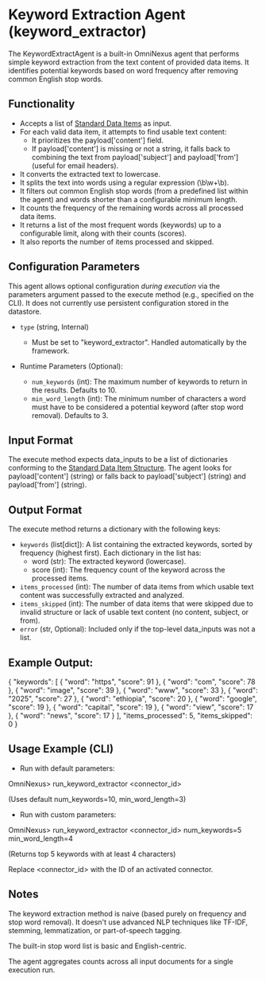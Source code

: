 # Keyword Extraction Agent (keyword_extractor)

The KeywordExtractAgent is a built-in OmniNexus agent that performs simple keyword extraction from the text content of provided data items. It identifies potential keywords based on word frequency after removing common English stop words.

## Functionality

*   Accepts a list of [Standard Data Items](../../protocol/data_item_structure.md) as input.
*   For each valid data item, it attempts to find usable text content:
    *   It prioritizes the payload['content'] field.
    *   If payload['content'] is missing or not a string, it falls back to combining the text from payload['subject'] and payload['from'] (useful for email headers).
*   It converts the extracted text to lowercase.
*   It splits the text into words using a regular expression (\b\w+\b).
*   It filters out common English stop words (from a predefined list within the agent) and words shorter than a configurable minimum length.
*   It counts the frequency of the remaining words across all processed data items.
*   It returns a list of the most frequent words (keywords) up to a configurable limit, along with their counts (scores).
*   It also reports the number of items processed and skipped.

## Configuration Parameters

This agent allows optional configuration *during execution* via the parameters argument passed to the execute method (e.g., specified on the CLI). It does not currently use persistent configuration stored in the datastore.

*   `type` (string, Internal)
    *   Must be set to "keyword_extractor". Handled automatically by the framework.

*   Runtime Parameters (Optional):
    *   `num_keywords` (int): The maximum number of keywords to return in the results. Defaults to 10.
    *   `min_word_length` (int): The minimum number of characters a word must have to be considered a potential keyword (after stop word removal). Defaults to 3.

## Input Format

The execute method expects data_inputs to be a list of dictionaries conforming to the [Standard Data Item Structure](../../protocol/data_item_structure.md). The agent looks for payload['content'] (string) or falls back to payload['subject'] (string) and payload['from'] (string).

## Output Format

The execute method returns a dictionary with the following keys:

*   `keywords` (list[dict]): A list containing the extracted keywords, sorted by frequency (highest first). Each dictionary in the list has:
    *   word (str): The extracted keyword (lowercase).
    *   score (int): The frequency count of the keyword across the processed items.
*   `items_processed` (int): The number of data items from which usable text content was successfully extracted and analyzed.
*   `items_skipped` (int): The number of data items that were skipped due to invalid structure or lack of usable text content (no content, subject, or from).
*   `error` (str, Optional): Included only if the top-level data_inputs was not a list.

## Example Output:

{
  "keywords": [
    { "word": "https", "score": 91 },
    { "word": "com", "score": 78 },
    { "word": "image", "score": 39 },
    { "word": "www", "score": 33 },
    { "word": "2025", "score": 27 },
    { "word": "ethiopia", "score": 20 },
    { "word": "google", "score": 19 },
    { "word": "capital", "score": 19 },
    { "word": "view", "score": 17 },
    { "word": "news", "score": 17 }
  ],
  "items_processed": 5,
  "items_skipped": 0
}

## Usage Example (CLI)

* Run with default parameters:

OmniNexus> run_keyword_extractor <connector_id>

(Uses default num_keywords=10, min_word_length=3)

* Run with custom parameters:

OmniNexus> run_keyword_extractor <connector_id> num_keywords=5 min_word_length=4

(Returns top 5 keywords with at least 4 characters)

Replace <connector_id> with the ID of an activated connector.

## Notes

The keyword extraction method is naive (based purely on frequency and stop word removal). It doesn't use advanced NLP techniques like TF-IDF, stemming, lemmatization, or part-of-speech tagging.

The built-in stop word list is basic and English-centric.

The agent aggregates counts across all input documents for a single execution run.